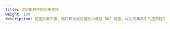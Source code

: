 ```yaml
---
title: 访问集群中的应用程序
weight: 100
description: 配置负载平衡、端口转发或设置防火墙或 DNS 配置，以访问集群中的应用程序。
---
```

<!--
title: "Access Applications in a Cluster"
description: Configure load balancing, port forwarding, or setup firewall or DNS configurations to access applications in a cluster.
weight: 100
-->

